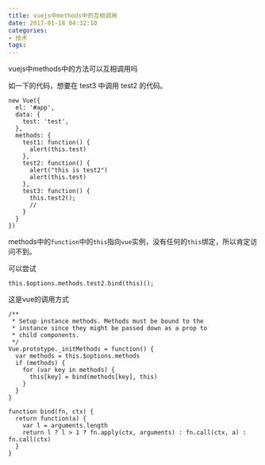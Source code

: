 ```yaml
---
title: vuejs中methods中的互相调用
date: 2017-01-18 04:32:10
categories: 
- 技术
tags: 
---
```


vuejs中methods中的方法可以互相调用吗

如一下的代码，想要在 test3 中调用 test2 的代码。

```vue
new Vue({
  el: '#app',
  data: {
    test: 'test',
  },
  methods: {
    test1: function() {
      alert(this.test)
    },
    test2: function() {
      alert("this is test2")
      alert(this.test)
    },
    test3: function() {
      this.test2();
      // 
    }
  }
})
```

methods中的`function`中的`this`指向`vue`实例，没有任何的`this`绑定，所以肯定访问不到。

可以尝试

```
this.$options.methods.test2.bind(this)();
```

这是vue的调用方式

```
/**
 * Setup instance methods. Methods must be bound to the
 * instance since they might be passed down as a prop to
 * child components.
 */
Vue.prototype._initMethods = function() {
  var methods = this.$options.methods
  if (methods) {
    for (var key in methods) {
      this[key] = bind(methods[key], this)
    }
  }
}

function bind(fn, ctx) {
  return function(a) {
    var l = arguments.length
    return l ? l > 1 ? fn.apply(ctx, arguments) : fn.call(ctx, a) : fn.call(ctx)
  }
}
```